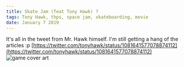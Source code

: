 ```yaml
---
title: Skate Jam (feat Tony Hawk) ?
tags: Tony Hawk, thps, space jam, skateboarding, movie
date: January 7 2019
---
```


It's all in the tweet from Mr. Hawk himself.
I'm still getting a hang of the articles :p
[https://twitter.com/tonyhawk/status/1081641577078874112](https://twitter.com/tonyhawk/status/1081641577078874112)
![game cover art](/articles/tony-space-jam/tweet.png)